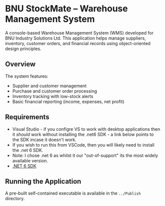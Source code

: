 # BNU StockMate – Warehouse Management System

A console-based Warehouse Management System (WMS) developed for BNU Industry Solutions Ltd. This application helps manage suppliers, inventory, customer orders, and financial records using object-oriented design principles.

## Overview

The system features:
- Supplier and customer management
- Purchase and customer order processing
- Inventory tracking with low-stock alerts
- Basic financial reporting (income, expenses, net profit)

## Requirements

- Visual Studio - if you configre VS to work with desktop applications then it _should_ work without installing the .net6 SDK - a link below points to the SDK incase it doesn't work.
- If you wish to run this from VSCode, then you will likely need to install the .net 6 SDK.
- Note: I chose .net 6 as whilst it our "out-of-support" its the most widely available version.
- [.NET 6 SDK](https://dotnet.microsoft.com/download/dotnet/6.0)

## Running the Application
A pre-built self-contained executable is available in the `../Publish` directory.

